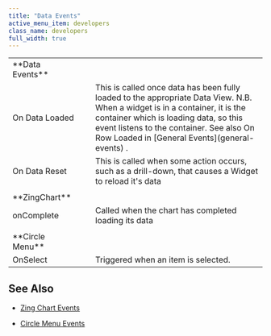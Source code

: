 ```yaml
---
title: "Data Events"
active_menu_item: developers
class_name: developers
full_width: true
---
```



<table>
<tr>
<td width="148">
**Data Events**

</td>
<td width="15">
</td>
<td width="779">
</td>
</tr>
<tr>
<td width="148">
On Data Loaded

</td>
<td width="15">
</td>
<td width="779">
This is called once data has been fully loaded to the appropriate Data View. N.B. When a widget is in a container, it is the container which is loading data, so this event listens to the container. See also On Row Loaded in [General Events](general-events) .

</td>
</tr>
<tr>
<td width="148">
On Data Reset

</td>
<td width="15">
</td>
<td width="779">
This is called when some action occurs, such as a drill-down, that causes a Widget to reload it's data

</td>
</tr>
<tr>
<td width="148">
</td>
<td width="15">
</td>
<td width="779">
</td>
</tr>
<tr>
<td width="148">
**ZingChart**

</td>
<td width="15">
</td>
<td width="779">
</td>
</tr>
<tr>
<td width="148">
onComplete

</td>
<td width="15">
</td>
<td width="779">
Called when the chart has completed loading its data

</td>
</tr>
<tr>
<td width="148">
</td>
<td width="15">
</td>
<td width="779">
</td>
</tr>
<tr>
<td width="148">
**Circle Menu**

</td>
<td width="15">
</td>
<td width="779">
</td>
</tr>
<tr>
<td width="148">
OnSelect

</td>
<td width="15">
</td>
<td width="779">
Triggered when an item is selected.

</td>
</tr>
</table>

## **See Also**

 - [Zing Chart Events](../../../advanced-important-widgets/zing-charts/property,-method-and-event-summary/events2)

 - [Circle Menu Events](../../../advanced-important-widgets/circle-menu-widget/property,-method-and-event-summary-2/events2-2)

